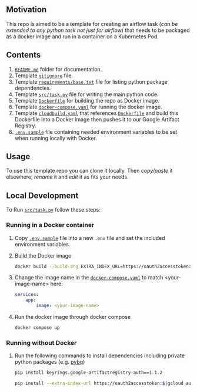 ## Motivation 

This repo is aimed to be a template for creating an airflow task (*can be extended to any python task not just for airflow*) that needs to be packaged as a docker image and run in a container on a Kubernetes Pod.

## Contents

1. [`README.md`](README.md) folder for documentation.
2. Template [`gitignore`](.gitignore) file.
3. Template [`requirements/base.txt`](requirements/base.txt) file for listing python package dependencies.
4. Template [`src/task.py`](src/task.py) file for writing the main python code.
5. Template [`Dockerfile`](Dockerfile) for building the repo as Docker image.
6. Template [`docker-compose.yaml`](docker-compose.yaml) for running the docker image.
7. Template [`cloudbuild.yaml`](cloudbuild.yaml) that references [`Dockerfile`](Dockerfile) and build this Dockerfile into a Docker image then pushes it to our Google Artifact Registry. 
8. [`.env.sample`](.env.sample) file containing needed environment variables to be set when running locally with Docker. 
## Usage

To use this template repo you can clone it locally. Then *copy/paste* it elsewhere, *rename* it and *edit* it as fits your needs.

## Local Development


To Run [`src/task.py`](src/task.py) follow these steps:

### Running in a Docker container

1. Copy [`.env.sample`](.env.sample) file into a new `.env` file and set the included environment variables.

2. Build the Docker image
    ```bash
    docker build --build-arg EXTRA_INDEX_URL=https://oauth2accesstoken:$(gcloud auth print-access-token)@europe-north1-python.pkg.dev/followbreadfast/bf-data-py-packages/simple/ . -t <your-image-name>
    ```
3. Change the image name in the [`docker-compose.yaml`](docker-compose.yaml) to match \<your-image-name\> here:
    ```yaml
    services:
        app:
            image: <your-image-name>
    ```

4. Run the docker image through docker compose
    ```bash
    docker compose up
    ```

### Running without Docker

1. Run the following commands to install dependencies including private python packages (e.g. [pybq](https://github.com/Breadfast/pybq))

    ```bash
    pip install keyrings.google-artifactregistry-auth==1.1.2

    pip install --extra-index-url https://oauth2accesstoken:$(gcloud auth print-access-token)@europe-north1-python.pkg.dev/followbreadfast/bf-data-py-packages/simple/ -r requirements/base.txt
    ```


